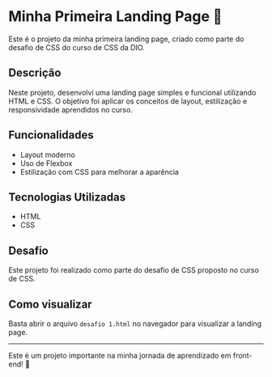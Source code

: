 # Minha Primeira Landing Page 🚀

Este é o projeto da minha primeira landing page, criado como parte do desafio de CSS do curso de CSS da DIO.

## Descrição

Neste projeto, desenvolvi uma landing page simples e funcional utilizando HTML e CSS. O objetivo foi aplicar os conceitos de layout, estilização e responsividade aprendidos no curso.

## Funcionalidades

- Layout moderno 
- Uso de Flexbox  
- Estilização com CSS para melhorar a aparência

## Tecnologias Utilizadas

- HTML
- CSS

## Desafio

Este projeto foi realizado como parte do desafio de CSS proposto no curso de CSS.

## Como visualizar

Basta abrir o arquivo `desafio 1.html` no navegador para visualizar a landing page.

---

Este é um projeto importante na minha jornada de aprendizado em front-end! 🎉
